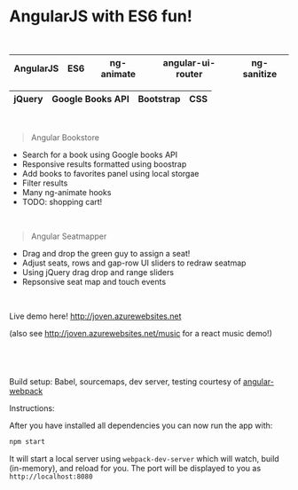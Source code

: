 # AngularJS with ES6 fun!

<br/>

| AngularJS | ES6 | ng-animate | angular-ui-router | ng-sanitize
| ----- |----- |----- |----- |----- |

jQuery | Google Books API | Bootstrap | CSS
----- |----- |----- |----- |

<br/>

> Angular Bookstore

- Search for a book using Google books API
- Responsive results formatted using boostrap
- Add books to favorites panel using local storgae 
- Filter results
- Many ng-animate hooks
- TODO: shopping cart!

<br/>

> Angular Seatmapper

- Drag and drop the green guy to assign a seat!
- Adjust seats, rows and gap-row UI sliders to redraw seatmap
- Using jQuery drag drop and range sliders
- Repsonsive seat map and touch events

<br/>

Live demo here!
http://joven.azurewebsites.net

(also see http://joven.azurewebsites.net/music for a react music demo!)

<br/>

#
Build setup: Babel, sourcemaps, dev server, testing courtesy of 
<a href='https://github.com/preboot/angular-webpack/blob/master/README.md'>angular-webpack</a> 


Instructions:

After you have installed all dependencies you can now run the app with:
```bash
npm start
```

It will start a local server using `webpack-dev-server` which will watch, build (in-memory), and reload for you. The port will be displayed to you as `http://localhost:8080`

<br/>
